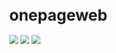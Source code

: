 # onepageweb

![](https://i.imgur.com/U7E4l7G.png)
![](https://i.imgur.com/i8tHxxS.jpeg)
![](https://i.imgur.com/GADWHsU.png)
